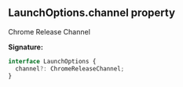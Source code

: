 ## LaunchOptions.channel property

Chrome Release Channel

**Signature:**

```typescript
interface LaunchOptions {
  channel?: ChromeReleaseChannel;
}
```
